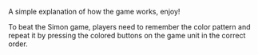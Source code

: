 A simple explanation of how the game works, enjoy!

To beat the Simon game, players need to remember the color pattern and repeat it by pressing the colored
buttons on the game unit in the correct order.
